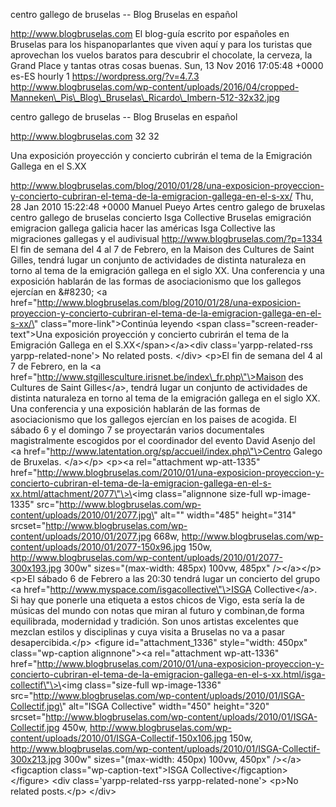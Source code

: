 centro gallego de bruselas -- Blog Bruselas en español

http://www.blogbruselas.com El blog-guía escrito por españoles en
Bruselas para los hispanoparlantes que viven aquí y para los turistas
que aprovechan los vuelos baratos para descubrir el chocolate, la
cerveza, la Grand Place y tantas otras cosas buenas. Sun, 13 Nov 2016
17:05:48 +0000 es-ES hourly 1 https://wordpress.org/?v=4.7.3
http://www.blogbruselas.com/wp-content/uploads/2016/04/cropped-Manneken\_Pis\_Blog\_Bruselas\_Ricardo\_Imbern-512-32x32.jpg

centro gallego de bruselas -- Blog Bruselas en español

http://www.blogbruselas.com 32 32

Una exposición proyección y concierto cubrirán el tema de la Emigración
Gallega en el S.XX

http://www.blogbruselas.com/blog/2010/01/28/una-exposicion-proyeccion-y-concierto-cubriran-el-tema-de-la-emigracion-gallega-en-el-s-xx/
Thu, 28 Jan 2010 15:22:48 +0000 Manuel Pueyo Artes centro galego de
bruxelas centro gallego de bruselas concierto Isga Collective Bruselas
emigración emigracion gallega galicia hacer las américas Isga Collective
las migraciones gallegas y el audivisual
http://www.blogbruselas.com/?p=1334 El fin de semana del 4 al 7 de
Febrero, en la Maison des Cultures de Saint Gilles, tendrá lugar un
conjunto de actividades de distinta naturaleza en torno al tema de la
emigración gallega en el siglo XX. Una conferencia y una exposición
hablarán de las formas de asociacionismo que los gallegos ejercían en
&\#8230; \<a
href=\"http://www.blogbruselas.com/blog/2010/01/28/una-exposicion-proyeccion-y-concierto-cubriran-el-tema-de-la-emigracion-gallega-en-el-s-xx/\"
class=\"more-link\"\>Continúa leyendo \<span
class=\"screen-reader-text\"\>Una exposición proyección y concierto
cubrirán el tema de la Emigración Gallega en el S.XX\</span\>\</a\>\<div
class=\'yarpp-related-rss yarpp-related-none\'\> No related posts.
\</div\> \<p\>El fin de semana del 4 al 7 de Febrero, en la \<a
href=\"http://www.stgillesculture.irisnet.be/index\_fr.php\"\>Maison des
Cultures de Saint Gilles\</a\>, tendrá lugar un conjunto de actividades
de distinta naturaleza en torno al tema de la emigración gallega en el
siglo XX. Una conferencia y una exposición hablarán de las formas de
asociacionismo que los gallegos ejercían en los paises de acogida. El
sábado 6 y el domingo 7 se proyectarán varios documentales
magistralmente escogidos por el coordinador del evento David Asenjo del
\<a href=\"http://www.latentation.org/sp/accueil/index.php\"\>Centro
Galego de Bruxelas. \</a\>\</p\> \<p\>\<a rel=\"attachment wp-att-1335\"
href=\"http://www.blogbruselas.com/2010/01/una-exposicion-proyeccion-y-concierto-cubriran-el-tema-de-la-emigracion-gallega-en-el-s-xx.html/attachment/2077\"\>\<img
class=\"alignnone size-full wp-image-1335\"
src=\"http://www.blogbruselas.com/wp-content/uploads/2010/01/2077.jpg\"
alt=\"\" width=\"485\" height=\"314\"
srcset=\"http://www.blogbruselas.com/wp-content/uploads/2010/01/2077.jpg
668w,
http://www.blogbruselas.com/wp-content/uploads/2010/01/2077-150x96.jpg
150w,
http://www.blogbruselas.com/wp-content/uploads/2010/01/2077-300x193.jpg
300w\" sizes=\"(max-width: 485px) 100vw, 485px\" /\>\</a\>\</p\> \<p\>El
sábado 6 de Febrero a las 20:30 tendrá lugar un concierto del grupo \<a
href=\"http://www.myspace.com/isgacollective\"\>ISGA Collective\</a\>.
Si hay que ponerle una etiqueta a estos chicos de Vigo, esta sería la de
músicas del mundo con notas que miran al futuro y combinan,de forma
equilibrada, modernidad y tradición. Son unos artistas excelentes que
mezclan estilos y disciplinas y cuya visita a Bruselas no va a pasar
desapercibida.\</p\> \<figure id=\"attachment\_1336\" style=\"width:
450px\" class=\"wp-caption alignnone\"\>\<a rel=\"attachment
wp-att-1336\"
href=\"http://www.blogbruselas.com/2010/01/una-exposicion-proyeccion-y-concierto-cubriran-el-tema-de-la-emigracion-gallega-en-el-s-xx.html/isga-collectif\"\>\<img
class=\"size-full wp-image-1336\"
src=\"http://www.blogbruselas.com/wp-content/uploads/2010/01/ISGA-Collectif.jpg\"
alt=\"ISGA Collective\" width=\"450\" height=\"320\"
srcset=\"http://www.blogbruselas.com/wp-content/uploads/2010/01/ISGA-Collectif.jpg
450w,
http://www.blogbruselas.com/wp-content/uploads/2010/01/ISGA-Collectif-150x106.jpg
150w,
http://www.blogbruselas.com/wp-content/uploads/2010/01/ISGA-Collectif-300x213.jpg
300w\" sizes=\"(max-width: 450px) 100vw, 450px\" /\>\</a\>\<figcaption
class=\"wp-caption-text\"\>ISGA Collective\</figcaption\>\</figure\>
\<div class=\'yarpp-related-rss yarpp-related-none\'\> \<p\>No related
posts.\</p\> \</div\>

